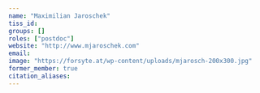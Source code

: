 ```yaml
---
name: "Maximilian Jaroschek"
tiss_id: 
groups: []
roles: ["postdoc"]
website: "http://www.mjaroschek.com"
email:
image: "https://forsyte.at/wp-content/uploads/mjarosch-200x300.jpg"
former_member: true
citation_aliases:
---
```


<!--
Your custom content goes here.
-->
